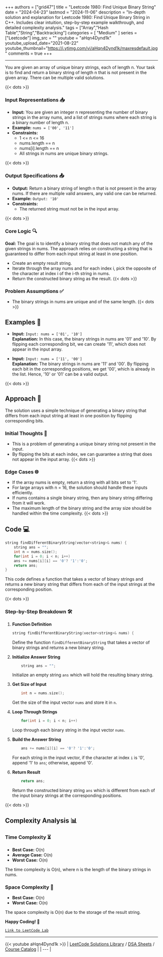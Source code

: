 
+++
authors = ["grid47"]
title = "Leetcode 1980: Find Unique Binary String"
date = "2024-04-23"
lastmod = "2024-11-06"
description = "In-depth solution and explanation for Leetcode 1980: Find Unique Binary String in C++. Includes clear intuition, step-by-step example walkthrough, and detailed complexity analysis."
tags = ["Array","Hash Table","String","Backtracking"]
categories = [
    "Medium"
]
series = ["Leetcode"]
img_src = ""
youtube = "aHqn4Dynd1k"
youtube_upload_date="2021-08-22"
youtube_thumbnail="https://i.ytimg.com/vi/aHqn4Dynd1k/maxresdefault.jpg"
comments = true
+++



---
You are given an array of unique binary strings, each of length n. Your task is to find and return a binary string of length n that is not present in the given array. There can be multiple valid solutions.
<!--more-->
{{< dots >}}
### Input Representations 📥
- **Input:** You are given an integer n representing the number of binary strings in the array nums, and a list of strings nums where each string is a binary number of length n.
- **Example:** `nums = ['00', '11']`
- **Constraints:**
	- 1 <= n <= 16
	- nums.length == n
	- nums[i].length == n
	- All strings in nums are unique binary strings.

{{< dots >}}
### Output Specifications 📤
- **Output:** Return a binary string of length n that is not present in the array nums. If there are multiple valid answers, any valid one can be returned.
- **Example:** `Output: '10'`
- **Constraints:**
	- The returned string must not be in the input array.

{{< dots >}}
### Core Logic 🔍
**Goal:** The goal is to identify a binary string that does not match any of the given strings in nums. The approach relies on constructing a string that is guaranteed to differ from each input string at least in one position.

- Create an empty result string.
- Iterate through the array nums and for each index i, pick the opposite of the character at index i of the i-th string in nums.
- Return the constructed binary string as the result.
{{< dots >}}
### Problem Assumptions ✅
- The binary strings in nums are unique and of the same length.
{{< dots >}}
## Examples 🧩
- **Input:** `Input: nums = ['01', '10']`  \
  **Explanation:** In this case, the binary strings in nums are '01' and '10'. By flipping each corresponding bit, we can create '11', which does not appear in the input array.

- **Input:** `Input: nums = ['11', '00']`  \
  **Explanation:** The binary strings in nums are '11' and '00'. By flipping each bit in the corresponding positions, we get '00', which is already in the list. Hence, '10' or '01' can be a valid output.

{{< dots >}}
## Approach 🚀
The solution uses a simple technique of generating a binary string that differs from each input string at least in one position by flipping corresponding bits.

### Initial Thoughts 💭
- This is a problem of generating a unique binary string not present in the input.
- By flipping the bits at each index, we can guarantee a string that does not appear in the input array.
{{< dots >}}
### Edge Cases 🌐
- If the array nums is empty, return a string with all bits set to '1'.
- For large arrays with n = 16, the solution should handle these inputs efficiently.
- If nums contains a single binary string, then any binary string differing from it will work.
- The maximum length of the binary string and the array size should be handled within the time complexity.
{{< dots >}}
## Code 💻
```cpp
string findDifferentBinaryString(vector<string>& nums) {
    string ans = "";
    int n = nums.size();
    for(int i = 0; i < n; i++)
    ans += nums[i][i] == '0'? '1':'0';
    return ans;
}
```

This code defines a function that takes a vector of binary strings and returns a new binary string that differs from each of the input strings at the corresponding position.

{{< dots >}}
### Step-by-Step Breakdown 🛠️
1. **Function Definition**
	```cpp
	string findDifferentBinaryString(vector<string>& nums) {
	```
	Define the function `findDifferentBinaryString` that takes a vector of binary strings and returns a new binary string.

2. **Initialize Answer String**
	```cpp
	    string ans = "";
	```
	Initialize an empty string `ans` which will hold the resulting binary string.

3. **Get Size of Input**
	```cpp
	    int n = nums.size();
	```
	Get the size of the input vector `nums` and store it in `n`.

4. **Loop Through Strings**
	```cpp
	    for(int i = 0; i < n; i++)
	```
	Loop through each binary string in the input vector `nums`.

5. **Build the Answer String**
	```cpp
	    ans += nums[i][i] == '0'? '1':'0';
	```
	For each string in the input vector, if the character at index `i` is '0', append '1' to `ans`; otherwise, append '0'.

6. **Return Result**
	```cpp
	    return ans;
	```
	Return the constructed binary string `ans` which is different from each of the input binary strings at the corresponding positions.

{{< dots >}}
## Complexity Analysis 📊
### Time Complexity ⏳
- **Best Case:** O(n)
- **Average Case:** O(n)
- **Worst Case:** O(n)

The time complexity is O(n), where n is the length of the binary strings in nums.

### Space Complexity 💾
- **Best Case:** O(n)
- **Worst Case:** O(n)

The space complexity is O(n) due to the storage of the result string.

**Happy Coding! 🎉**


[`Link to LeetCode Lab`](https://leetcode.com/problems/find-unique-binary-string/description/)

---
{{< youtube aHqn4Dynd1k >}}
| [LeetCode Solutions Library](https://grid47.xyz/leetcode/) / [DSA Sheets](https://grid47.xyz/sheets/) / [Course Catalog](https://grid47.xyz/courses/) |
| --- |
